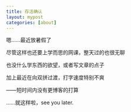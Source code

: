 ```yaml
---
title: 存活确认
layout: mypost
categories: [about]
---
```


嗯……最近放暑假了

尽管这样也还要上学而思的网课，整天过的也很无聊

也没什么学东西的欲望，或者写文章的点子

加上最近在向双拼过渡，打字速度特别不爽



——短时间内没有更博客的打算

……就这样啦，see you later.

